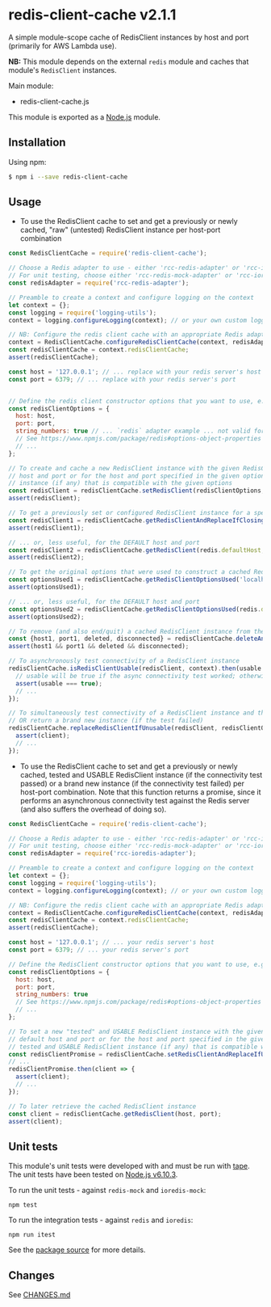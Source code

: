 # redis-client-cache v2.1.1
A simple module-scope cache of RedisClient instances by host and port (primarily for AWS Lambda use).

**NB:** This module depends on the external `redis` module and caches that module's `RedisClient` instances.

Main module:
- redis-client-cache.js

This module is exported as a [Node.js](https://nodejs.org) module.

## Installation

Using npm:
```bash
$ npm i --save redis-client-cache
```

## Usage

* To use the RedisClient cache to set and get a previously or newly cached, "raw" (untested) RedisClient instance per 
  host-port combination
```js
const RedisClientCache = require('redis-client-cache');

// Choose a Redis adapter to use - either 'rcc-redis-adapter' or 'rcc-ioredis-adapter' 
// For unit testing, choose either 'rcc-redis-mock-adapter' or 'rcc-ioredis-mock-adapter'
const redisAdapter = require('rcc-redis-adapter');

// Preamble to create a context and configure logging on the context
let context = {};
const logging = require('logging-utils');
context = logging.configureLogging(context); // or your own custom logging configuration (see logging-utils README.md)

// NB: Configure the redis client cache with an appropriate Redis adapter to use
context = RedisClientCache.configureRedisClientCache(context, redisAdapter);
const redisClientCache = context.redisClientCache;
assert(redisClientCache);

const host = '127.0.0.1'; // ... replace with your redis server's host
const port = 6379; // ... replace with your redis server's port


// Define the redis client constructor options that you want to use, e.g.
const redisClientOptions = {
  host: host,
  port: port,
  string_numbers: true // ... `redis` adapter example ... not valid for `ioredis`
  // See https://www.npmjs.com/package/redis#options-object-properties for full details for `redis` adapter
  // ...
};

// To create and cache a new RedisClient instance with the given RedisClient constructor options for either the default 
// host and port or for the host and port specified in the given options OR to reuse a previously cached RedisClient 
// instance (if any) that is compatible with the given options
const redisClient = redisClientCache.setRedisClient(redisClientOptions, context);
assert(redisClient);

// To get a previously set or configured RedisClient instance for a specified host and port
const redisClient1 = redisClientCache.getRedisClientAndReplaceIfClosing('localhost', 9999, context);
assert(redisClient1);

// ... or, less useful, for the DEFAULT host and port
const redisClient2 = redisClientCache.getRedisClient(redis.defaultHost, redis.defaultPort);
assert(redisClient2);

// To get the original options that were used to construct a cached RedisClient instance for a specified host and port
const optionsUsed1 = redisClientCache.getRedisClientOptionsUsed('localhost', 9999);
assert(optionsUsed1);

// ... or, less useful, for the DEFAULT host and port
const optionsUsed2 = redisClientCache.getRedisClientOptionsUsed(redis.defaultHost, redis.defaultPort);
assert(optionsUsed2);

// To remove (and also end/quit) a cached RedisClient instance from the cache
const {host1, port1, deleted, disconnected} = redisClientCache.deleteAndDisconnectRedisClient('localhost', 9999, context);
assert(host1 && port1 && deleted && disconnected);

// To asynchronously test connectivity of a RedisClient instance
redisClientCache.isRedisClientUsable(redisClient, context).then(usable => {
  // usable will be true if the async connectivity test worked; otherwise false
  assert(usable === true);
  // ...
});

// To simultaneously test connectivity of a RedisClient instance and then EITHER return it (if the test passed)
// OR return a brand new instance (if the test failed)
redisClientCache.replaceRedisClientIfUnusable(redisClient, redisClientOptions, context).then(client => {
  assert(client);
  // ...
});
```

* To use the RedisClient cache to set and get a previously or newly cached, tested and USABLE RedisClient 
  instance (if the connectivity test passed) or a brand new instance (if the connectivity test failed) per host-port 
  combination. Note that this function returns a promise, since it performs an asynchronous connectivity test against
  the Redis server (and also suffers the overhead of doing so).
```js
const RedisClientCache = require('redis-client-cache');

// Choose a Redis adapter to use - either 'rcc-redis-adapter' or 'rcc-ioredis-adapter' 
// For unit testing, choose either 'rcc-redis-mock-adapter' or 'rcc-ioredis-mock-adapter'
const redisAdapter = require('rcc-ioredis-adapter');

// Preamble to create a context and configure logging on the context
let context = {};
const logging = require('logging-utils');
context = logging.configureLogging(context); // or your own custom logging configuration (see logging-utils README.md)

// NB: Configure the redis client cache with an appropriate Redis adapter to use
context = RedisClientCache.configureRedisClientCache(context, redisAdapter);
const redisClientCache = context.redisClientCache;
assert(redisClientCache);

const host = '127.0.0.1'; // ... your redis server's host
const port = 6379; // ... your redis server's port

// Define the RedisClient constructor options that you want to use, e.g.
const redisClientOptions = {
  host: host,
  port: port,
  string_numbers: true
  // See https://www.npmjs.com/package/redis#options-object-properties for full details (if using `rcc-redis-adapter`) 
  // ...
};

// To set a new "tested" and USABLE RedisClient instance with the given RedisClient constructor options for either the 
// default host and port or for the host and port specified in the given options OR to reuse a previously cached, 
// tested and USABLE RedisClient instance (if any) that is compatible with the given options
const redisClientPromise = redisClientCache.setRedisClientAndReplaceIfUnusable(redisClientOptions, context);
// ...
redisClientPromise.then(client => {
  assert(client);
  // ...  
});

// To later retrieve the cached RedisClient instance
const client = redisClientCache.getRedisClient(host, port);
assert(client);
```

## Unit tests
This module's unit tests were developed with and must be run with [tape](https://www.npmjs.com/package/tape). The unit tests have been tested on [Node.js v6.10.3](https://nodejs.org/en/blog/release/v6.10.3).  

To run the unit tests - against `redis-mock` and `ioredis-mock`:
```
npm test
```

To run the integration tests - against `redis` and `ioredis`:
```
npm run itest
```

See the [package source](https://github.com/byron-dupreez/redis-client-cache) for more details.

## Changes
See [CHANGES.md](CHANGES.md)

